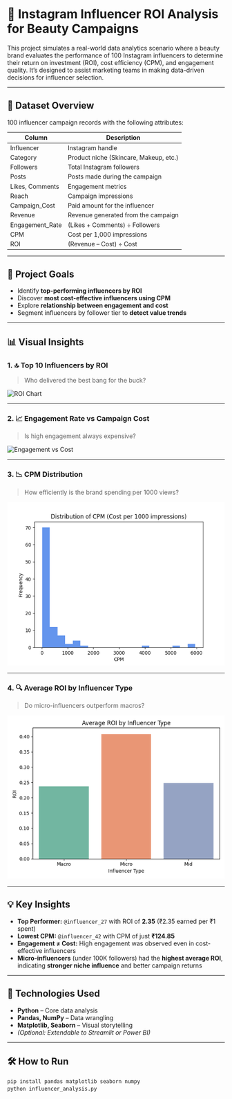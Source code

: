 # 💄 Instagram Influencer ROI Analysis for Beauty Campaigns

This project simulates a real-world data analytics scenario where a beauty brand evaluates the performance of 100 Instagram influencers to determine their return on investment (ROI), cost efficiency (CPM), and engagement quality. It’s designed to assist marketing teams in making data-driven decisions for influencer selection.

---

## 📂 Dataset Overview

100 influencer campaign records with the following attributes:

| Column           | Description                                  |
|------------------|----------------------------------------------|
| Influencer       | Instagram handle                             |
| Category         | Product niche (Skincare, Makeup, etc.)       |
| Followers        | Total Instagram followers                    |
| Posts            | Posts made during the campaign               |
| Likes, Comments  | Engagement metrics                           |
| Reach            | Campaign impressions                         |
| Campaign_Cost    | Paid amount for the influencer               |
| Revenue          | Revenue generated from the campaign          |
| Engagement_Rate  | (Likes + Comments) ÷ Followers               |
| CPM              | Cost per 1,000 impressions                   |
| ROI              | (Revenue – Cost) ÷ Cost                      |

---

## 🎯 Project Goals

- Identify **top-performing influencers by ROI**
- Discover **most cost-effective influencers using CPM**
- Explore **relationship between engagement and cost**
- Segment influencers by follower tier to **detect value trends**

---

## 📊 Visual Insights

### 1. 🔝 Top 10 Influencers by ROI
> Who delivered the best bang for the buck?

![ROI Chart](top10_roi(1).png)

---

### 2. 📈 Engagement Rate vs Campaign Cost  
> Is high engagement always expensive?

![Engagement vs Cost](engagement_vs_cost(1).png)

---

### 3. 📉 CPM Distribution  
> How efficiently is the brand spending per 1000 views?

![CPM Chart](cpm_distribution.png)

---

### 4. 🔍 Average ROI by Influencer Type  
> Do micro-influencers outperform macros?

![ROI Type Chart](roi_by_type.png)

---

## 💡 Key Insights

- **Top Performer:** `@influencer_27` with ROI of **2.35** (₹2.35 earned per ₹1 spent)
- **Lowest CPM:** `@influencer_42` with CPM of just **₹124.85**
- **Engagement ≠ Cost:** High engagement was observed even in cost-effective influencers
- **Micro-influencers** (under 100K followers) had the **highest average ROI**, indicating **stronger niche influence** and better campaign returns

---

## 📌 Technologies Used

- **Python** – Core data analysis
- **Pandas, NumPy** – Data wrangling
- **Matplotlib, Seaborn** – Visual storytelling
- *(Optional: Extendable to Streamlit or Power BI)*

---

## 🛠 How to Run

```bash
pip install pandas matplotlib seaborn numpy
python influencer_analysis.py

